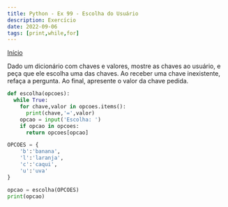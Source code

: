 ```yaml
---
title: Python - Ex 99 - Escolha do Usuário
description: Exercício
date: 2022-09-06
tags: [print,while,for]
---
```

[Início](python-curso)


Dado um dicionário com chaves e valores, mostre as chaves ao usuário, e peça que ele escolha uma das chaves. Ao receber uma chave inexistente, refaça a pergunta. Ao final, apresente o valor da chave pedida.

```python
def escolha(opcoes):
  while True:
    for chave,valor in opcoes.items():
      print(chave,'=',valor)
    opcao = input('Escolha: ')
    if opcao in opcoes:
      return opcoes[opcao]

OPCOES = {
    'b':'banana',
    'l':'laranja',
    'c':'caqui',
    'u':'uva'
}

opcao = escolha(OPCOES)
print(opcao)
```